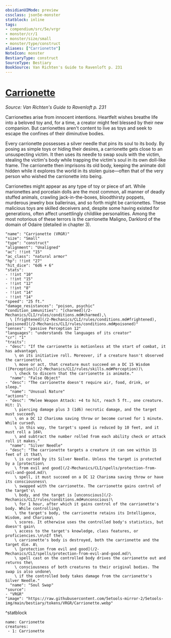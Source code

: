 ```yaml
---
obsidianUIMode: preview
cssclass: json5e-monster
statblock: inline
tags:
- compendium/src/5e/vrgr
- monster/cr/1
- monster/size/small
- monster/type/construct
aliases: ["Carrionette"]
NoteIcon: monster
BestiaryType: construct
SourceType: Bestiary
BookSource: Van Richten's Guide to Ravenloft p. 231
---
```

# [Carrionette](2-Mechanics\CLI\bestiary\construct/carrionette-vrgr.md)
*Source: Van Richten's Guide to Ravenloft p. 231*  

Carrionettes arise from innocent intentions. Heartfelt wishes breathe life into a beloved toy and, for a time, a creator might feel blessed by their new companion. But carrionettes aren't content to live as toys and seek to escape the confines of their diminutive bodies.

Every carrionette possesses a silver needle that pins its soul to its body. By posing as simple toys or hiding their desires, a carrionette gets close to an unsuspecting victim. It then uses its needle to swap souls with the victim, stealing the victim's body while trapping the victim's soul in its own doll-like frame. The carrionette then imprisons its old body, keeping the animate doll hidden while it explores the world in its stolen guise—often that of the very person who wished the carrionette into being.

Carrionettes might appear as any type of toy or piece of art. While marionettes and porcelain dolls are the most common, all manner of deadly stuffed animals, crawling jack-in-the-boxes, bloodthirsty poppets, murderous jewelry box ballerinas, and so forth might be carrionettes. These malicious toys are skilled deceivers and, despite some having existed for generations, often affect unsettlingly childlike personalities. Among the most notorious of these terrors is the carrionette Maligno, Darklord of the domain of Odaire (detailed in chapter 3).

```statblock
"name": "Carrionette (VRGR)"
"size": "Small"
"type": "construct"
"alignment": "Unaligned"
"ac": !!int "15"
"ac_class": "natural armor"
"hp": !!int "27"
"hit_dice": "6d6 + 6"
"stats":
- !!int "10"
- !!int "15"
- !!int "12"
- !!int "8"
- !!int "14"
- !!int "14"
"speed": "25 ft."
"damage_resistances": "poison, psychic"
"condition_immunities": "[charmed](/2-Mechanics/CLI/rules/conditions.md#charmed),\
  \ [frightened](/2-Mechanics/CLI/rules/conditions.md#frightened), [poisoned](/2-Mechanics/CLI/rules/conditions.md#poisoned)"
"senses": "passive Perception 12"
"languages": "understands the languages of its creator"
"cr": "1"
"traits":
- "desc": "If the carrionette is motionless at the start of combat, it has advantage\
    \ on its initiative roll. Moreover, if a creature hasn't observed the carrionette\
    \ move or act, that creature must succeed on a DC 15 Wisdom ([Perception](/2-Mechanics/CLI/rules/skills.md#Perception))\
    \ check to discern that the carrionette is animate."
  "name": "False Object"
- "desc": "The carrionette doesn't require air, food, drink, or sleep."
  "name": "Unusual Nature"
"actions":
- "desc": "Melee Weapon Attack: +4 to hit, reach 5 ft., one creature. Hit: 1\
    \ piercing damage plus 3 (1d6) necrotic damage, and the target must succeed\
    \ on a DC 12 Charisma saving throw or become cursed for 1 minute. While cursed\
    \ in this way, the target's speed is reduced by 10 feet, and it must roll a 1d4\
    \ and subtract the number rolled from each ability check or attack roll it makes."
  "name": "Silver Needle"
- "desc": "The carrionette targets a creature it can see within 15 feet of it that\
    \ is cursed by its Silver Needle. Unless the target is protected by a [protection\
    \ from evil and good](/2-Mechanics/CLI/spells/protection-from-evil-and-good.md)\
    \ spell, it must succeed on a DC 12 Charisma saving throw or have its consciousness\
    \ swapped with the carrionette. The carrionette gains control of the target's\
    \ body, and the target is [unconscious](/2-Mechanics/CLI/rules/conditions.md#unconscious)\
    \ for 1 hour, after which it gains control of the carrionette's body. While controlling\
    \ the target's body, the carrionette retains its Intelligence, Wisdom, and Charisma\
    \ scores. It otherwise uses the controlled body's statistics, but doesn't gain\
    \ access to the target's knowledge, class features, or proficiencies.\n\nIf the\
    \ carrionette's body is destroyed, both the carrionette and the target die. A\
    \ [protection from evil and good](/2-Mechanics/CLI/spells/protection-from-evil-and-good.md)\
    \ spell cast on the controlled body drives the carrionette out and returns the\
    \ consciousness of both creatures to their original bodies. The swap is also undone\
    \ if the controlled body takes damage from the carrionette's Silver Needle."
  "name": "Soul Swap"
"source":
- "VRGR"
"image": "https://raw.githubusercontent.com/5etools-mirror-2/5etools-img/main/bestiary/tokens/VRGR/Carrionette.webp"
```
^statblock

```encounter-table
name: Carrionette
creatures:
 - 1: Carrionette
```
